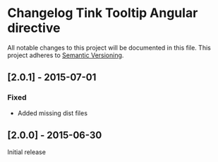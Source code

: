 # Changelog Tink Tooltip Angular directive

All notable changes to this project will be documented in this file.
This project adheres to [Semantic Versioning](http://semver.org/).

<!--
## [Unreleased] - [unreleased]

### Added
### Changed
### Deprecated
### Removed
### Fixed
### Security
-->



## [2.0.1] - 2015-07-01

### Fixed
- Added missing dist files



## [2.0.0] - 2015-06-30

Initial release
